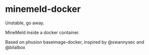 # minemeld-docker

Unstable, go away.

MineMeld inside a docker container.

Based on phusion baseimage-docker, inspired by @swannysec and @bilalbox

